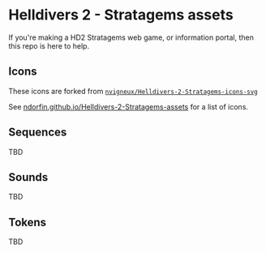 # Helldivers 2 - Stratagems assets

If you're making a HD2 Stratagems web game, or information portal, then this repo is here to help.

## Icons

These icons are forked from [`nvigneux/Helldivers-2-Stratagems-icons-svg`](https://github.com/nvigneux/Helldivers-2-Stratagems-icons-svg)

See [ndorfin.github.io/Helldivers-2-Stratagems-assets](https://ndorfin.github.io/Helldivers-2-Stratagems-assets) for a list of icons.

## Sequences

TBD

## Sounds

TBD

## Tokens

TBD